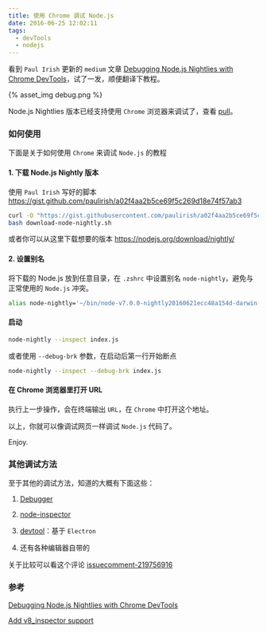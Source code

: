 ```yaml
---
title: 使用 Chrome 调试 Node.js
date: 2016-06-25 12:02:11
tags:
  - devTools
  - nodejs
---
```


看到 `Paul Irish` 更新的 `medium` 文章 [Debugging Node.js Nightlies with Chrome DevTools](https://medium.com/@paul_irish/debugging-node-js-nightlies-with-chrome-devtools-7c4a1b95ae27#.f7ybt5s2m)，试了一发，顺便翻译下教程。

{% asset_img debug.png %}

Node.js Nightlies 版本已经支持使用 `Chrome` 浏览器来调试了，查看 [pull](https://github.com/nodejs/node/pull/6792)。


<!-- more -->

### 如何使用

下面是关于如何使用 `Chrome` 来调试 `Node.js` 的教程

#### 1. 下载 Node.js Nightly 版本

使用 `Paul Irish` 写好的脚本 <https://gist.github.com/paulirish/a02f4aa2b5ce69f5c269d18e74f57ab3>

```bash
curl -O "https://gist.githubusercontent.com/paulirish/a02f4aa2b5ce69f5c269d18e74f57ab3/raw/36003214efb09259f86061656ac04ac846ff9c2f/download-node-nightly.sh"
bash download-node-nightly.sh
```

或者你可以从这里下载想要的版本 <https://nodejs.org/download/nightly/>

#### 2. 设置别名

将下载的 Node.js 放到任意目录，在 `.zshrc` 中设置别名 `node-nightly`，避免与正常使用的 `Node.js` 冲突。

```bash
alias node-nightly='~/bin/node-v7.0.0-nightly20160621ecc48a154d-darwin-x64/bin/node'
```

#### 启动

```bash
node-nightly --inspect index.js
```

或者使用 `--debug-brk` 参数，在启动后第一行开始断点

```bash
node-nightly --inspect --debug-brk index.js
```

#### 在 Chrome 浏览器里打开 URL

执行上一步操作，会在终端输出 `URL`，在 `Chrome` 中打开这个地址。

以上，你就可以像调试网页一样调试 `Node.js` 代码了。


Enjoy.


### 其他调试方法

至于其他的调试方法，知道的大概有下面这些：

1. [Debugger](https://nodejs.org/api/debugger.html)

2. [node-inspector](https://github.com/node-inspector/node-inspector)

3. [devtool](https://github.com/Jam3/devtool)：基于 `Electron`

4. 还有各种编辑器自带的

关于比较可以看这个评论 [issuecomment-219756916](https://github.com/nodejs/node/pull/6792#issuecomment-219756916)

### 参考

[Debugging Node.js Nightlies with Chrome DevTools](https://medium.com/@paul_irish/debugging-node-js-nightlies-with-chrome-devtools-7c4a1b95ae27#.f7ybt5s2m)

[Add v8_inspector support](https://github.com/nodejs/node/pull/6792)

